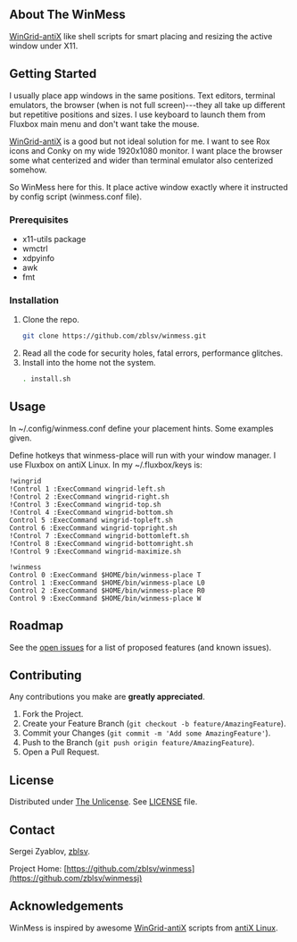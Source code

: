 ## About The WinMess

[WinGrid-antiX][wingrid] like shell scripts for smart placing and resizing the active window under X11.




## Getting Started

I usually place app windows in the same positions.  Text editors, terminal emulators, the browser (when is not full screen)---they all take up different but repetitive positions and sizes.  I use keyboard to launch them from Fluxbox main menu and don't want take the mouse.

[WinGrid-antiX][wingrid] is a good but not ideal solution for me.  I want to see Rox icons and Conky on my wide 1920x1080 monitor.  I want place the browser some what centerized and wider than terminal emulator also centerized somehow.

So WinMess here for this.  It place active window exactly where it instructed by config script (winmess.conf file).

### Prerequisites

* x11-utils package
* wmctrl
* xdpyinfo
* awk
* fmt

### Installation

1. Clone the repo.
   ```sh
   git clone https://github.com/zblsv/winmess.git
   ```
2. Read all the code for security holes, fatal errors, performance glitches.
3. Install into the home not the system.
   ```sh
   . install.sh
   ```

## Usage

In ~/.config/winmess.conf define your placement hints.  Some examples given.

Define hotkeys that winmess-place will run with your window manager.  I use Fluxbox on antiX Linux.
In my ~/.fluxbox/keys is:
```
!wingrid
!Control 1 :ExecCommand wingrid-left.sh
!Control 2 :ExecCommand wingrid-right.sh
!Control 3 :ExecCommand wingrid-top.sh
!Control 4 :ExecCommand wingrid-bottom.sh
Control 5 :ExecCommand wingrid-topleft.sh
Control 6 :ExecCommand wingrid-topright.sh
!Control 7 :ExecCommand wingrid-bottomleft.sh
!Control 8 :ExecCommand wingrid-bottomright.sh
!Control 9 :ExecCommand wingrid-maximize.sh

!winmess
Control 0 :ExecCommand $HOME/bin/winmess-place T
Control 1 :ExecCommand $HOME/bin/winmess-place L0
Control 2 :ExecCommand $HOME/bin/winmess-place R0
Control 9 :ExecCommand $HOME/bin/winmess-place W
```



## Roadmap

See the [open issues](https://github.com/zblsv/winmess/issues) for a list of proposed features (and known issues).



## Contributing

Any contributions you make are **greatly appreciated**.

1. Fork the Project.
2. Create your Feature Branch (`git checkout -b feature/AmazingFeature`).
3. Commit your Changes (`git commit -m 'Add some AmazingFeature'`).
4. Push to the Branch (`git push origin feature/AmazingFeature`).
5. Open a Pull Request.



## License

Distributed under [The Unlicense][unlicense]. See [LICENSE][license] file.



## Contact

Sergei Zyablov, [zblsv](https://github.com/zblsv).

Project Home: [https://github.com/zblsv/winmess](https://github.com/zblsv/winmessj)



## Acknowledgements

WinMess is inspired by awesome [WinGrid-antiX][wingrid] scripts from [antiX Linux][antix].


[issues]: https://github.com/zblsv/winmess/issues
[unlicense]: https://choosealicense.com/licenses/unlicense/
[license]: https://github.com/zblsv/winmess/blob/main/LICENSE
[wingrid]: https://github.com/antiX-Linux/wingrid-antix
[antix]: https://antixlinux.com/about/
